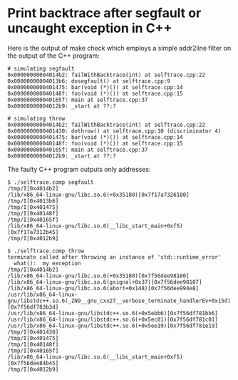 # Print backtrace after segfault or uncaught exception in C++

Here is the output of make check which employs a simple addr2line filter on the
output of the C++ program:

	# simulating segfault
	0x00000000004014b2: failWithBacktrace(int) at selftrace.cpp:22
	0x00000000004013b6: dosegfault() at selftrace.cpp:9
	0x0000000000401475: bar(void (*)()) at selftrace.cpp:14
	0x000000000040148f: foo(void (*)()) at selftrace.cpp:15
	0x000000000040165f: main at selftrace.cpp:37
	0x00000000004012b9: _start at ??:?

	# simulating throw
	0x00000000004014b2: failWithBacktrace(int) at selftrace.cpp:22
	0x0000000000401430: dothrow() at selftrace.cpp:10 (discriminator 4)
	0x0000000000401475: bar(void (*)()) at selftrace.cpp:14
	0x000000000040148f: foo(void (*)()) at selftrace.cpp:15
	0x000000000040165f: main at selftrace.cpp:37
	0x00000000004012b9: _start at ??:?

The faulty C++ program outputs only addresses:

	$ ./selftrace.comp segfault
	/tmp/I[0x4014b2]
	/lib/x86_64-linux-gnu/libc.so.6(+0x35180)[0x7f17a7326180]
	/tmp/I[0x4013b6]
	/tmp/I[0x401475]
	/tmp/I[0x40148f]
	/tmp/I[0x40165f]
	/lib/x86_64-linux-gnu/libc.so.6(__libc_start_main+0xf5)[0x7f17a7312b45]
	/tmp/I[0x4012b9]

	$ ./selftrace.comp throw
	terminate called after throwing an instance of 'std::runtime_error'
	  what():  my exception
	/tmp/I[0x4014b2]
	/lib/x86_64-linux-gnu/libc.so.6(+0x35180)[0x7f56dee98180]
	/lib/x86_64-linux-gnu/libc.so.6(gsignal+0x37)[0x7f56dee98107]
	/lib/x86_64-linux-gnu/libc.so.6(abort+0x148)[0x7f56dee994e8]
	/usr/lib/x86_64-linux-gnu/libstdc++.so.6(_ZN9__gnu_cxx27__verbose_terminate_handlerEv+0x15d)[0x7f56df783b3d]
	/usr/lib/x86_64-linux-gnu/libstdc++.so.6(+0x5ebb6)[0x7f56df781bb6]
	/usr/lib/x86_64-linux-gnu/libstdc++.so.6(+0x5ec01)[0x7f56df781c01]
	/usr/lib/x86_64-linux-gnu/libstdc++.so.6(+0x5ee19)[0x7f56df781e19]
	/tmp/I[0x401430]
	/tmp/I[0x401475]
	/tmp/I[0x40148f]
	/tmp/I[0x40165f]
	/lib/x86_64-linux-gnu/libc.so.6(__libc_start_main+0xf5)[0x7f56dee84b45]
	/tmp/I[0x4012b9]
